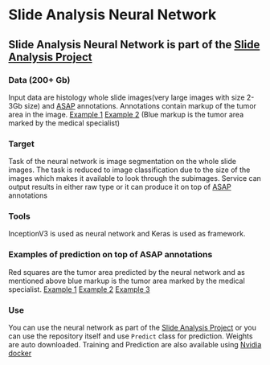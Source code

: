 # Slide Analysis Neural Network
## Slide Analysis Neural Network is part of the [Slide Analysis Project](https://github.com/Vozf/slide_analysis_web)
### Data (200+ Gb)
Input data are histology whole slide images(very large images with size 2-3Gb size) and [ASAP](https://github.com/computationalpathologygroup/ASAP) annotations. Annotations contain markup of the tumor area in the image. [Example 1](https://psv4.userapi.com/c848232/u98389977/docs/d12/01d5273dbd9e/Screenshot_from_2018-06-05_12-15-50.png?extra=Ak5n4Vmmtz3ntEI1E8HyLOe9whCUltmMvm6jzVTF_-n5xIKESXZgRc3kTt6Un7bEnhm413k30_VPSp5s5n7NdgfK-R-PnBTEKqaVvcTWGV0X0ihOaTqTgkj_GF7peeiTi-k1dIPI8AUyoeg) [Example 2](https://psv4.userapi.com/c848232/u98389977/docs/d6/767f44e4726e/Screenshot_from_2018-06-05_12-19-19.png?extra=XdMoLxiLriBuyBwpBBiwo0Tw9jOf9dEmfFZML8xqFCvL37lc_TjLv-xT70QJ_WRpk2B9TUUhKy_peAs6NOlTRgmMAMRpnS-YQAU4aGMnpO5UIJizesIWf1LsTgXPI10blLPJ101m5F-U2Wg) (Blue markup is the tumor area marked by the medical specialist)

### Target 
Task of the neural network is image segmentation on the whole slide images. The task is reduced to image classification due to the size of the images which makes it available to look through the subimages. Service can output results in either raw type or it can produce it on top of [ASAP](https://github.com/computationalpathologygroup/ASAP) annotations 
### Tools
InceptionV3 is used as neural network and Keras is used as framework. 
### Examples of prediction on top of ASAP annotations
Red squares are the tumor area predicted by the neural network and as mentioned above blue markup is the tumor area marked by the medical specialist.
[Example 1](https://psv4.userapi.com/c848232/u98389977/docs/d6/ee75c2427cbb/Screenshot_from_2018-06-05_11-53-12.png?extra=c0mcb9Cnd8I0iypXGuH6BRIh1zI3cMg6M7_eBrZo5fjhF0bzYLnNqt9vjjHCzjr8Y4teWTIpnFImg12fHZlDrmRwMM7dRearKcEMPeF45iUU_9WfjbsDdVUwSG89FBetGOvDmS7CG5tZcz4)
[Example 2](https://psv4.userapi.com/c848232/u98389977/docs/d15/221cec219120/Screenshot_from_2018-06-05_11-54-55.png?extra=2BcnoH2mro4UWyX-5z0T375UHVuks37ZNDhiKNqBFYEnnplFC_miGGczzZ8i3mrVDyBwd31_hK1MbZWG_UQCsrjTtVRfA_N5PYptRMbNWO0g_hbbVmqA7fuADd2lNh0ApC7MGcaHg6QJZPk)
[Example 3](https://psv4.userapi.com/c848232/u98389977/docs/d14/35438ab1ee8d/Screenshot_from_2018-06-05_12-25-20.png?extra=5g6B62s-gX9_F8drbC-rjY90-2ZHmwVkJ6o3ZQujKwz7RXHWozj6n_gYjyexoNXMLXO5caJruAHN6ZEXfQA1Lxd-YMBve20Rp__YqCoYOI-8jD2fkDmOoNtn4pPJYPPR6IoLLIK_bfGPdB4)
### Use
You can use the neural network as part of the [Slide Analysis Project](https://github.com/Vozf/slide_analysis_web) or you can use the repository itself and use `Predict` class for prediction. Weights are auto downloaded.
Training and Prediction are also available using [Nvidia docker](https://github.com/NVIDIA/nvidia-docker)